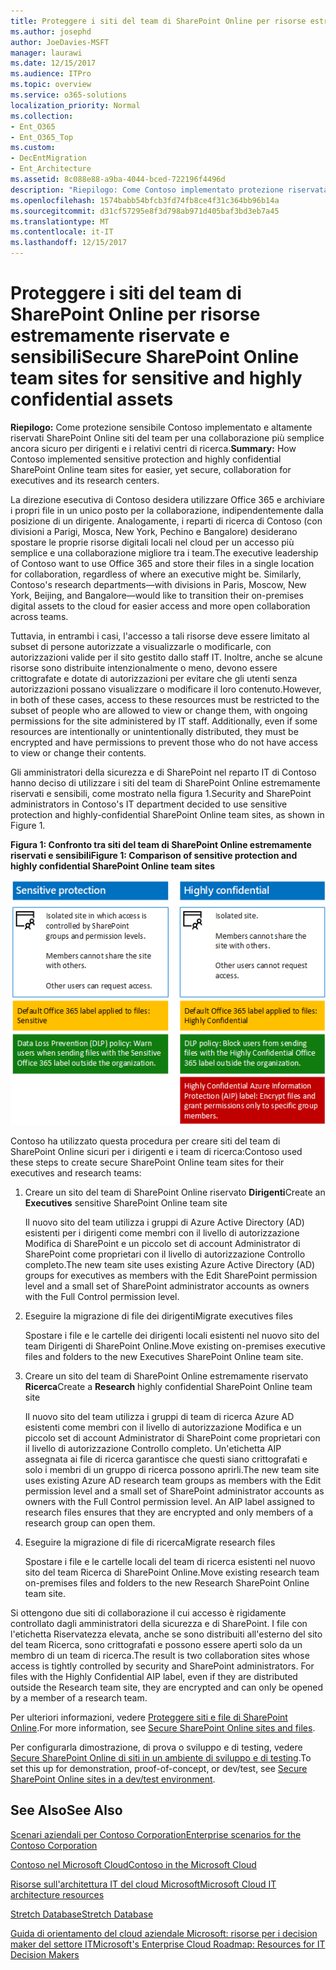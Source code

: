 ```yaml
---
title: Proteggere i siti del team di SharePoint Online per risorse estremamente riservate e sensibili
ms.author: josephd
author: JoeDavies-MSFT
manager: laurawi
ms.date: 12/15/2017
ms.audience: ITPro
ms.topic: overview
ms.service: o365-solutions
localization_priority: Normal
ms.collection:
- Ent_O365
- Ent_O365_Top
ms.custom:
- DecEntMigration
- Ent_Architecture
ms.assetid: 8c088e88-a9ba-4044-bced-722196f4496d
description: "Riepilogo: Come Contoso implementato protezione riservata e altamente riservati siti del team SharePoint Online per più semplice, ancora sicuro, collaborazione dei dirigenti e i relativi centri di ricerca."
ms.openlocfilehash: 1574babb54bfcb3fd74fb8ce4f31c364bb96b14a
ms.sourcegitcommit: d31cf57295e8f3d798ab971d405baf3bd3eb7a45
ms.translationtype: MT
ms.contentlocale: it-IT
ms.lasthandoff: 12/15/2017
---
```

# <a name="secure-sharepoint-online-team-sites-for-sensitive-and-highly-confidential-assets"></a><span data-ttu-id="17d45-103">Proteggere i siti del team di SharePoint Online per risorse estremamente riservate e sensibili</span><span class="sxs-lookup"><span data-stu-id="17d45-103">Secure SharePoint Online team sites for sensitive and highly confidential assets</span></span>

 <span data-ttu-id="17d45-104">**Riepilogo:** Come protezione sensibile Contoso implementato e altamente riservati SharePoint Online siti del team per una collaborazione più semplice ancora sicuro per dirigenti e i relativi centri di ricerca.</span><span class="sxs-lookup"><span data-stu-id="17d45-104">**Summary:** How Contoso implemented sensitive protection and highly confidential SharePoint Online team sites for easier, yet secure, collaboration for executives and its research centers.</span></span>
  
<span data-ttu-id="17d45-p101">La direzione esecutiva di Contoso desidera utilizzare Office 365 e archiviare i propri file in un unico posto per la collaborazione, indipendentemente dalla posizione di un dirigente. Analogamente, i reparti di ricerca di Contoso (con divisioni a Parigi, Mosca, New York, Pechino e Bangalore) desiderano spostare le proprie risorse digitali locali nel cloud per un accesso più semplice e una collaborazione migliore tra i team.</span><span class="sxs-lookup"><span data-stu-id="17d45-p101">The executive leadership of Contoso want to use Office 365 and store their files in a single location for collaboration, regardless of where an executive might be. Similarly, Contoso's research departments—with divisions in Paris, Moscow, New York, Beijing, and Bangalore—would like to transition their on-premises digital assets to the cloud for easier access and more open collaboration across teams.</span></span>
  
<span data-ttu-id="17d45-p102">Tuttavia, in entrambi i casi, l'accesso a tali risorse deve essere limitato al subset di persone autorizzate a visualizzarle o modificarle, con autorizzazioni valide per il sito gestito dallo staff IT. Inoltre, anche se alcune risorse sono distribuite intenzionalmente o meno, devono essere crittografate e dotate di autorizzazioni per evitare che gli utenti senza autorizzazioni possano visualizzare o modificare il loro contenuto.</span><span class="sxs-lookup"><span data-stu-id="17d45-p102">However, in both of these cases, access to these resources must be restricted to the subset of people who are allowed to view or change them, with ongoing permissions for the site administered by IT staff. Additionally, even if some resources are intentionally or unintentionally distributed, they must be encrypted and have permissions to prevent those who do not have access to view or change their contents.</span></span>
  
<span data-ttu-id="17d45-109">Gli amministratori della sicurezza e di SharePoint nel reparto IT di Contoso hanno deciso di utilizzare i siti del team di SharePoint Online estremamente riservati e sensibili, come mostrato nella figura 1.</span><span class="sxs-lookup"><span data-stu-id="17d45-109">Security and SharePoint administrators in Contoso's IT department decided to use sensitive protection and highly-confidential SharePoint Online team sites, as shown in Figure 1.</span></span>
  
<span data-ttu-id="17d45-110">**Figura 1: Confronto tra siti del team di SharePoint Online estremamente riservati e sensibili**</span><span class="sxs-lookup"><span data-stu-id="17d45-110">**Figure 1: Comparison of sensitive protection and highly confidential SharePoint Online team sites**</span></span>

![Siti del team di SharePoint Online estremamente riservati e sensibili](images/Contoso_Poster/SP_Solution.png)
  
<span data-ttu-id="17d45-112">Contoso ha utilizzato questa procedura per creare siti del team di SharePoint Online sicuri per i dirigenti e i team di ricerca:</span><span class="sxs-lookup"><span data-stu-id="17d45-112">Contoso used these steps to create secure SharePoint Online team sites for their executives and research teams:</span></span>
  
1. <span data-ttu-id="17d45-113">Creare un sito del team di SharePoint Online riservato **Dirigenti**</span><span class="sxs-lookup"><span data-stu-id="17d45-113">Create an **Executives** sensitive SharePoint Online team site</span></span>
    
    <span data-ttu-id="17d45-114">Il nuovo sito del team utilizza i gruppi di Azure Active Directory (AD) esistenti per i dirigenti come membri con il livello di autorizzazione Modifica di SharePoint e un piccolo set di account Administrator di SharePoint come proprietari con il livello di autorizzazione Controllo completo.</span><span class="sxs-lookup"><span data-stu-id="17d45-114">The new team site uses existing Azure Active Directory (AD) groups for executives as members with the Edit SharePoint permission level and a small set of SharePoint administrator accounts as owners with the Full Control permission level.</span></span>
    
2. <span data-ttu-id="17d45-115">Eseguire la migrazione di file dei dirigenti</span><span class="sxs-lookup"><span data-stu-id="17d45-115">Migrate executives files</span></span>
    
    <span data-ttu-id="17d45-116">Spostare i file e le cartelle dei dirigenti locali esistenti nel nuovo sito del team Dirigenti di SharePoint Online.</span><span class="sxs-lookup"><span data-stu-id="17d45-116">Move existing on-premises executive files and folders to the new Executives SharePoint Online team site.</span></span>
    
3. <span data-ttu-id="17d45-117">Creare un sito del team di SharePoint Online estremamente riservato **Ricerca**</span><span class="sxs-lookup"><span data-stu-id="17d45-117">Create a **Research** highly confidential SharePoint Online team site</span></span>
    
    <span data-ttu-id="17d45-p103">Il nuovo sito del team utilizza i gruppi di team di ricerca Azure AD esistenti come membri con il livello di autorizzazione Modifica e un piccolo set di account Administrator di SharePoint come proprietari con il livello di autorizzazione Controllo completo. Un'etichetta AIP assegnata ai file di ricerca garantisce che questi siano crittografati e solo i membri di un gruppo di ricerca possono aprirli.</span><span class="sxs-lookup"><span data-stu-id="17d45-p103">The new team site uses existing Azure AD research team groups as members with the Edit permission level and a small set of SharePoint administrator accounts as owners with the Full Control permission level. An AIP label assigned to research files ensures that they are encrypted and only members of a research group can open them.</span></span>
    
4. <span data-ttu-id="17d45-120">Eseguire la migrazione di file di ricerca</span><span class="sxs-lookup"><span data-stu-id="17d45-120">Migrate research files</span></span>
    
    <span data-ttu-id="17d45-121">Spostare i file e le cartelle locali del team di ricerca esistenti nel nuovo sito del team Ricerca di SharePoint Online.</span><span class="sxs-lookup"><span data-stu-id="17d45-121">Move existing research team on-premises files and folders to the new Research SharePoint Online team site.</span></span>
    
<span data-ttu-id="17d45-p104">Si ottengono due siti di collaborazione il cui accesso è rigidamente controllato dagli amministratori della sicurezza e di SharePoint. I file con l'etichetta Riservatezza elevata, anche se sono distribuiti all'esterno del sito del team Ricerca, sono crittografati e possono essere aperti solo da un membro di un team di ricerca.</span><span class="sxs-lookup"><span data-stu-id="17d45-p104">The result is two collaboration sites whose access is tightly controlled by security and SharePoint administrators. For files with the Highly Confidential AIP label, even if they are distributed outside the Research team site, they are encrypted and can only be opened by a member of a research team.</span></span>
  
<span data-ttu-id="17d45-124">Per ulteriori informazioni, vedere [Proteggere siti e file di SharePoint Online](https://docs.microsoft.com/microsoft-365-enterprise/secure-sharepoint-online-sites-and-files).</span><span class="sxs-lookup"><span data-stu-id="17d45-124">For more information, see [Secure SharePoint Online sites and files](https://docs.microsoft.com/microsoft-365-enterprise/secure-sharepoint-online-sites-and-files).</span></span>
  
 <span data-ttu-id="17d45-125">Per configurarla dimostrazione, di prova o sviluppo e di testing, vedere [Secure SharePoint Online di siti in un ambiente di sviluppo e di testing](https://docs.microsoft.com/microsoft-365-enterprise/secure-sharepoint-online-sites-dev-test).</span><span class="sxs-lookup"><span data-stu-id="17d45-125">To set this up for demonstration, proof-of-concept, or dev/test, see [Secure SharePoint Online sites in a dev/test environment](https://docs.microsoft.com/microsoft-365-enterprise/secure-sharepoint-online-sites-dev-test).</span></span>
  
## <a name="see-also"></a><span data-ttu-id="17d45-126">See Also</span><span class="sxs-lookup"><span data-stu-id="17d45-126">See Also</span></span>

[<span data-ttu-id="17d45-127">Scenari aziendali per Contoso Corporation</span><span class="sxs-lookup"><span data-stu-id="17d45-127">Enterprise scenarios for the Contoso Corporation</span></span>](enterprise-scenarios-for-the-contoso-corporation.md)
  
[<span data-ttu-id="17d45-128">Contoso nel Microsoft Cloud</span><span class="sxs-lookup"><span data-stu-id="17d45-128">Contoso in the Microsoft Cloud</span></span>](contoso-in-the-microsoft-cloud.md)
  
[<span data-ttu-id="17d45-129">Risorse sull'architettura IT del cloud Microsoft</span><span class="sxs-lookup"><span data-stu-id="17d45-129">Microsoft Cloud IT architecture resources</span></span>](microsoft-cloud-it-architecture-resources.md)

[<span data-ttu-id="17d45-130">Stretch Database</span><span class="sxs-lookup"><span data-stu-id="17d45-130">Stretch Database</span></span>](https://msdn.microsoft.com/library/dn935011.aspx)
  
[<span data-ttu-id="17d45-131">Guida di orientamento del cloud aziendale Microsoft: risorse per i decision maker del settore IT</span><span class="sxs-lookup"><span data-stu-id="17d45-131">Microsoft's Enterprise Cloud Roadmap: Resources for IT Decision Makers</span></span>](https://sway.com/FJ2xsyWtkJc2taRD)




